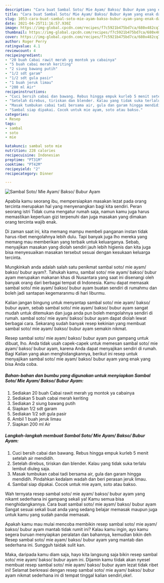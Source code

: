 ```yaml
---
description: "Cara buat Sambal Soto/ Mie Ayam/ Bakso/ Bubur Ayam yang enak dan Mudah Dibuat"
title: "Cara buat Sambal Soto/ Mie Ayam/ Bakso/ Bubur Ayam yang enak dan Mudah Dibuat"
slug: 1053-cara-buat-sambal-soto-mie-ayam-bakso-bubur-ayam-yang-enak-dan-mudah-dibuat
date: 2021-04-25T11:16:57.930Z
image: https://img-global.cpcdn.com/recipes/f7c5921b475bd7ca/680x482cq70/sambal-soto-mie-ayam-bakso-bubur-ayam-foto-resep-utama.jpg
thumbnail: https://img-global.cpcdn.com/recipes/f7c5921b475bd7ca/680x482cq70/sambal-soto-mie-ayam-bakso-bubur-ayam-foto-resep-utama.jpg
cover: https://img-global.cpcdn.com/recipes/f7c5921b475bd7ca/680x482cq70/sambal-soto-mie-ayam-bakso-bubur-ayam-foto-resep-utama.jpg
author: Roger Perry
ratingvalue: 4.1
reviewcount: 4
recipeingredient:
- "20 buah Cabai rawit merah yg montok ya cabainya"
- "5 buah cabai merah keriting"
- "2 siung bawang putih"
- "1/2 sdt garam"
- "1/2 sdt gula pasir"
- "1 buah jeruk limau"
- "200 ml Air"
recipeinstructions:
- "Cuci bersih cabai dan bawang. Rebus hingga empuk kurleb 5 menit setelah air mendidih."
- "Setelah direbus, tiriskan dan blender. Kalau yang tidak suka terlalu lembut diuleg saja."
- "Masak tumbukan cabai tadi bersama air, gula dan garam hingga mendidih. Pindahkan kedalam wadah dan beri perasan jeruk limau."
- "Sambal siap dipakai. Cocok untuk mie ayam, soto atau bakso."
categories:
- Resep
tags:
- sambal
- soto
- mie

katakunci: sambal soto mie 
nutrition: 228 calories
recipecuisine: Indonesian
preptime: "PT31M"
cooktime: "PT42M"
recipeyield: "2"
recipecategory: Dinner

---
```



![Sambal Soto/ Mie Ayam/ Bakso/ Bubur Ayam](https://img-global.cpcdn.com/recipes/f7c5921b475bd7ca/680x482cq70/sambal-soto-mie-ayam-bakso-bubur-ayam-foto-resep-utama.jpg)

Apabila kamu seorang ibu, mempersiapkan masakan lezat pada orang tercinta merupakan hal yang menyenangkan bagi kita sendiri. Peran seorang istri Tidak cuma mengatur rumah saja, namun kamu juga harus memastikan keperluan gizi terpenuhi dan juga masakan yang dimakan orang tercinta wajib enak.

Di zaman  saat ini, kita memang mampu membeli panganan instan tidak harus ribet mengolahnya lebih dulu. Tapi banyak juga lho mereka yang memang mau memberikan yang terbaik untuk keluarganya. Sebab, menyajikan masakan yang diolah sendiri jauh lebih higienis dan kita juga bisa menyesuaikan masakan tersebut sesuai dengan kesukaan keluarga tercinta. 



Mungkinkah anda adalah salah satu penikmat sambal soto/ mie ayam/ bakso/ bubur ayam?. Tahukah kamu, sambal soto/ mie ayam/ bakso/ bubur ayam merupakan makanan khas di Nusantara yang saat ini disenangi oleh banyak orang dari berbagai tempat di Indonesia. Kamu dapat memasak sambal soto/ mie ayam/ bakso/ bubur ayam buatan sendiri di rumahmu dan boleh jadi santapan kegemaranmu di hari liburmu.

Kalian jangan bingung untuk menyantap sambal soto/ mie ayam/ bakso/ bubur ayam, sebab sambal soto/ mie ayam/ bakso/ bubur ayam sangat mudah untuk ditemukan dan juga anda pun boleh mengolahnya sendiri di rumah. sambal soto/ mie ayam/ bakso/ bubur ayam dapat diolah lewat berbagai cara. Sekarang sudah banyak resep kekinian yang membuat sambal soto/ mie ayam/ bakso/ bubur ayam semakin nikmat.

Resep sambal soto/ mie ayam/ bakso/ bubur ayam pun gampang untuk dibuat, lho. Anda tidak usah capek-capek untuk memesan sambal soto/ mie ayam/ bakso/ bubur ayam, karena Anda dapat menyajikan sendiri di rumah. Bagi Kalian yang akan menghidangkannya, berikut ini resep untuk menyajikan sambal soto/ mie ayam/ bakso/ bubur ayam yang enak yang bisa Anda coba.

<!--inarticleads1-->

##### Bahan-bahan dan bumbu yang digunakan untuk menyiapkan Sambal Soto/ Mie Ayam/ Bakso/ Bubur Ayam:

1. Sediakan 20 buah Cabai rawit merah yg montok ya cabainya
1. Sediakan 5 buah cabai merah keriting
1. Sediakan 2 siung bawang putih
1. Siapkan 1/2 sdt garam
1. Sediakan 1/2 sdt gula pasir
1. Ambil 1 buah jeruk limau
1. Siapkan 200 ml Air




<!--inarticleads2-->

##### Langkah-langkah membuat Sambal Soto/ Mie Ayam/ Bakso/ Bubur Ayam:

1. Cuci bersih cabai dan bawang. Rebus hingga empuk kurleb 5 menit setelah air mendidih.
1. Setelah direbus, tiriskan dan blender. Kalau yang tidak suka terlalu lembut diuleg saja.
1. Masak tumbukan cabai tadi bersama air, gula dan garam hingga mendidih. Pindahkan kedalam wadah dan beri perasan jeruk limau.
1. Sambal siap dipakai. Cocok untuk mie ayam, soto atau bakso.




Wah ternyata resep sambal soto/ mie ayam/ bakso/ bubur ayam yang nikamt sederhana ini gampang sekali ya! Kamu semua bisa menghidangkannya. Cara buat sambal soto/ mie ayam/ bakso/ bubur ayam Sangat sesuai sekali buat anda yang sedang belajar memasak maupun juga untuk kamu yang sudah pandai memasak.

Apakah kamu mau mulai mencoba membikin resep sambal soto/ mie ayam/ bakso/ bubur ayam mantab tidak rumit ini? Kalau kamu ingin, ayo kamu segera buruan menyiapkan peralatan dan bahannya, kemudian bikin deh Resep sambal soto/ mie ayam/ bakso/ bubur ayam yang mantab dan sederhana ini. Sungguh taidak sulit kan. 

Maka, daripada kamu diam saja, hayo kita langsung saja bikin resep sambal soto/ mie ayam/ bakso/ bubur ayam ini. Dijamin kamu tiidak akan nyesel membuat resep sambal soto/ mie ayam/ bakso/ bubur ayam lezat tidak ribet ini! Selamat berkreasi dengan resep sambal soto/ mie ayam/ bakso/ bubur ayam nikmat sederhana ini di tempat tinggal kalian sendiri,oke!.

